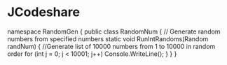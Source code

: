 # JCodeshare
namespace RandomGen
{
   public class RandomNum
    {
       // Generate random numbers from specified numbers
       static void RunIntRandoms(Random randNum)
       {
           //Generate list of 10000 numbers from 1 to 10000 in random order
           for (int j = 0; j < 10001; j++)
               Console.WriteLine();
       }
    }
}

